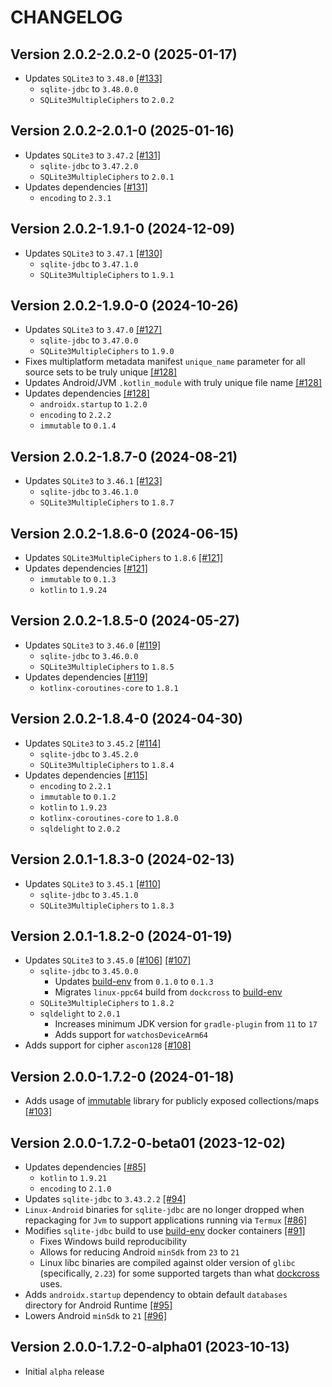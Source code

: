 # CHANGELOG

## Version 2.0.2-2.0.2-0 (2025-01-17)
 - Updates `SQLite3` to `3.48.0` [[#133]][133]
     - `sqlite-jdbc` to `3.48.0.0`
     - `SQLite3MultipleCiphers` to `2.0.2`

## Version 2.0.2-2.0.1-0 (2025-01-16)
 - Updates `SQLite3` to `3.47.2` [[#131]][131]
     - `sqlite-jdbc` to `3.47.2.0`
     - `SQLite3MultipleCiphers` to `2.0.1`
 - Updates dependencies [[#131]][131]
     - `encoding` to `2.3.1`

## Version 2.0.2-1.9.1-0 (2024-12-09)
 - Updates `SQLite3` to `3.47.1` [[#130]][130]
     - `sqlite-jdbc` to `3.47.1.0`
     - `SQLite3MultipleCiphers` to `1.9.1`

## Version 2.0.2-1.9.0-0 (2024-10-26)
 - Updates `SQLite3` to `3.47.0` [[#127]][127]
     - `sqlite-jdbc` to `3.47.0.0`
     - `SQLite3MultipleCiphers` to `1.9.0`
 - Fixes multiplatform metadata manifest `unique_name` parameter for all source sets to be truly unique [[#128]][128]
 - Updates Android/JVM `.kotlin_module` with truly unique file name [[#128]][128]
 - Updates dependencies [[#128]][128]
     - `androidx.startup` to `1.2.0`
     - `encoding` to `2.2.2`
     - `immutable` to `0.1.4`

## Version 2.0.2-1.8.7-0 (2024-08-21)
 - Updates `SQLite3` to `3.46.1` [[#123]][123]
     - `sqlite-jdbc` to `3.46.1.0`
     - `SQLite3MultipleCiphers` to `1.8.7`

## Version 2.0.2-1.8.6-0 (2024-06-15)
 - Updates `SQLite3MultipleCiphers` to `1.8.6` [[#121]][121]
 - Updates dependencies [[#121]][121]
     - `immutable` to `0.1.3`
     - `kotlin` to `1.9.24`

## Version 2.0.2-1.8.5-0 (2024-05-27)
 - Updates `SQLite3` to `3.46.0` [[#119]][119]
     - `sqlite-jdbc` to `3.46.0.0`
     - `SQLite3MultipleCiphers` to `1.8.5`
 - Updates dependencies [[#119]][119]
     - `kotlinx-coroutines-core` to `1.8.1`

## Version 2.0.2-1.8.4-0 (2024-04-30)
 - Updates `SQLite3` to `3.45.2` [[#114]][114]
     - `sqlite-jdbc` to `3.45.2.0`
     - `SQLite3MultipleCiphers` to `1.8.4`
 - Updates dependencies [[#115]][115]
     - `encoding` to `2.2.1`
     - `immutable` to `0.1.2`
     - `kotlin` to `1.9.23`
     - `kotlinx-coroutines-core` to `1.8.0`
     - `sqldelight` to `2.0.2`

## Version 2.0.1-1.8.3-0 (2024-02-13)
 - Updates `SQLite3` to `3.45.1` [[#110]][110]
     - `sqlite-jdbc` to `3.45.1.0`
     - `SQLite3MultipleCiphers` to `1.8.3`

## Version 2.0.1-1.8.2-0 (2024-01-19)
 - Updates `SQLite3` to `3.45.0` [[#106]][106] [[#107]][107]
     - `sqlite-jdbc` to `3.45.0.0`
         - Updates [build-env][url-build-env] from `0.1.0` to `0.1.3`
         - Migrates `linux-ppc64` build from `dockcross` to [build-env][url-build-env]
     - `SQLite3MultipleCiphers` to `1.8.2`
     - `sqldelight` to `2.0.1`
         - Increases minimum JDK version for `gradle-plugin` from `11` to `17`
         - Adds support for `watchosDeviceArm64`
 - Adds support for cipher `ascon128` [[#108]][108]

## Version 2.0.0-1.7.2-0 (2024-01-18)
 - Adds usage of [immutable][url-immutable] library for publicly exposed collections/maps [[#103]][103]

## Version 2.0.0-1.7.2-0-beta01 (2023-12-02)
 - Updates dependencies [[#85]][85]
     - `kotlin` to `1.9.21`
     - `encoding` to `2.1.0`
 - Updates `sqlite-jdbc` to `3.43.2.2` [[#94]][94] 
 - `Linux-Android` binaries for `sqlite-jdbc` are no longer dropped when repackaging
   for `Jvm` to support applications running via `Termux` [[#86]][86]
 - Modifies `sqlite-jdbc` build to use [build-env][url-build-env] docker containers [[#91]][91]
     - Fixes Windows build reproducibility
     - Allows for reducing Android `minSdk` from `23` to `21`
     - Linux libc binaries are compiled against older version of `glibc` (specifically, `2.23`)
       for some supported targets than what [dockcross][url-dockcross] uses.
 - Adds `androidx.startup` dependency to obtain default `databases` directory for
   Android Runtime [[#95]][95]
 - Lowers Android `minSdk` to `21` [[#96]][96]

## Version 2.0.0-1.7.2-0-alpha01 (2023-10-13)
 - Initial `alpha` release

[url-build-env]: https://github.com/05nelsonm/build-env
[url-dockcross]: https://github.com/dockcross/dockcross
[url-immutable]: https://github.com/05nelsonm/immutable

[85]: https://github.com/toxicity-io/sqlite-mc/pull/85
[86]: https://github.com/toxicity-io/sqlite-mc/pull/86
[91]: https://github.com/toxicity-io/sqlite-mc/pull/91
[94]: https://github.com/toxicity-io/sqlite-mc/pull/94
[95]: https://github.com/toxicity-io/sqlite-mc/pull/95
[96]: https://github.com/toxicity-io/sqlite-mc/pull/96
[103]: https://github.com/toxicity-io/sqlite-mc/pull/103
[106]: https://github.com/toxicity-io/sqlite-mc/pull/106
[107]: https://github.com/toxicity-io/sqlite-mc/pull/107
[108]: https://github.com/toxicity-io/sqlite-mc/pull/108
[110]: https://github.com/toxicity-io/sqlite-mc/pull/110
[114]: https://github.com/toxicity-io/sqlite-mc/pull/114
[115]: https://github.com/toxicity-io/sqlite-mc/pull/115
[119]: https://github.com/toxicity-io/sqlite-mc/pull/119
[121]: https://github.com/toxicity-io/sqlite-mc/pull/121
[123]: https://github.com/toxicity-io/sqlite-mc/pull/123
[127]: https://github.com/toxicity-io/sqlite-mc/pull/127
[128]: https://github.com/toxicity-io/sqlite-mc/pull/128
[130]: https://github.com/toxicity-io/sqlite-mc/pull/130
[131]: https://github.com/toxicity-io/sqlite-mc/pull/131
[133]: https://github.com/toxicity-io/sqlite-mc/pull/133
